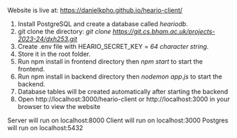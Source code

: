 Website is live at: https://danielkpho.github.io/heario-client/

1. Install PostgreSQL and create a database called _heariodb_.
2. git clone the directory: _git clone https://git.cs.bham.ac.uk/projects-2023-24/dxh253.git_
3. Create .env file with HEARIO_SECRET_KEY = _64 character string_.
4. Store it in the root folder.
5. Run npm install in frontend directory then _npm start_ to start the frontend.
6. Run npm install in backend directory then _nodemon app.js_ to start the backend.
7. Database tables will be created automatically after starting the backend
8. Open http://localhost:3000/heario-client or http://localhost:3000 in your browser to view the website

Server will run on localhost:8000
Client will run on localhost:3000
Postgres will run on localhost:5432